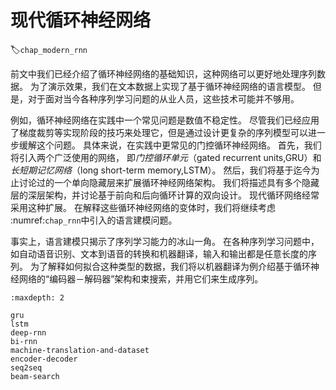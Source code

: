 # 现代循环神经网络
:label:`chap_modern_rnn`

前文中我们已经介绍了循环神经网络的基础知识，这种网络可以更好地处理序列数据。
为了演示效果，我们在文本数据上实现了基于循环神经网络的语言模型。
但是，对于面对当今各种序列学习问题的从业人员，这些技术可能并不够用。

例如，循环神经网络在实践中一个常见问题是数值不稳定性。
尽管我们已经应用了梯度裁剪等实现阶段的技巧来处理它，但是通过设计更复杂的序列模型可以进一步缓解这个问题。
具体来说，在实践中更常见的门控循环神经网络。
首先，我们将引入两个广泛使用的网络，
即*门控循环单元*（gated recurrent units,GRU）和*长短期记忆网络*（long short-term memory,LSTM）。
然后，我们将基于迄今为止讨论过的一个单向隐藏层来扩展循环神经网络架构。
我们将描述具有多个隐藏层的深层架构，并讨论基于前向和后向循环计算的双向设计。
现代循环网络经常采用这种扩展。
在解释这些循环神经网络的变体时，我们将继续考虑 :numref:`chap_rnn`中引入的语言建模问题。

事实上，语言建模只揭示了序列学习能力的冰山一角。
在各种序列学习问题中，如自动语音识别、文本到语音的转换和机器翻译，输入和输出都是任意长度的序列。
为了解释如何拟合这种类型的数据，我们将以机器翻译为例介绍基于循环神经网络的“编码器－解码器”架构和束搜索，并用它们来生成序列。

```toc
:maxdepth: 2

gru
lstm
deep-rnn
bi-rnn
machine-translation-and-dataset
encoder-decoder
seq2seq
beam-search
```
